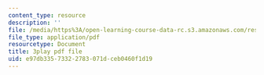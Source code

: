 ```yaml
---
content_type: resource
description: ''
file: /media/https%3A/open-learning-course-data-rc.s3.amazonaws.com/res-15-003-shaping-the-future-of-work-15-662x-spring-2016/e97db33573322783071dceb0460f1d19_C_akTI3vnHQ.pdf
file_type: application/pdf
resourcetype: Document
title: 3play pdf file
uid: e97db335-7332-2783-071d-ceb0460f1d19
---
```

